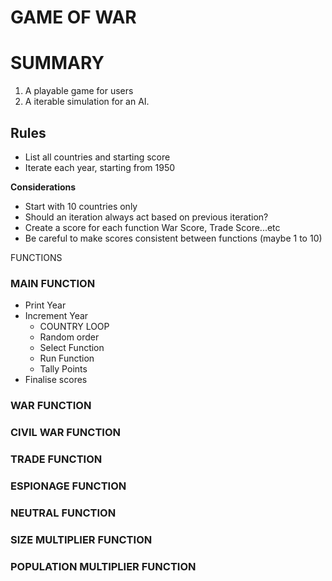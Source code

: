 # GAME OF WAR 


# SUMMARY 

1. A playable game for users
2. A iterable simulation for an AI. 

## Rules 

- List all countries and starting score
- Iterate each year, starting from 1950

**Considerations**


- Start with 10 countries only  
- Should an iteration always act based on previous iteration? 
- Create a score for each function War Score, Trade Score...etc
- Be careful to make scores consistent between functions (maybe 1 to 10)

FUNCTIONS 

### MAIN FUNCTION 

- Print Year
- Increment Year
	- COUNTRY LOOP
	- Random order	
	- Select Function 
	- Run Function
	- Tally Points
- Finalise scores

### WAR FUNCTION

### CIVIL WAR FUNCTION 

### TRADE FUNCTION 

### ESPIONAGE FUNCTION 

### NEUTRAL FUNCTION 

### SIZE MULTIPLIER FUNCTION 

### POPULATION MULTIPLIER FUNCTION 